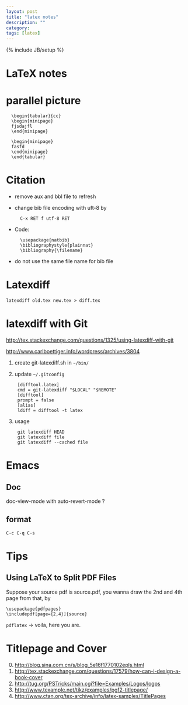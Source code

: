 ```yaml
---
layout: post
title: "latex notes"
description: ""
category: 
tags: [latex]
---
```

{% include JB/setup %}

LaTeX notes
==========

# parallel picture #
  
	  \begin{tabular}{cc}
 	  \begin{minipage}
 	  fjsdajfl
 	  \end{minipage}
 	  
 	  \begin{minipage}
 	  fasfd
 	  \end{minipage}
	  \end{tabular}

# Citation #

* remove aux and bbl file to refresh 
* change bib file encoding with uft-8 by

    	C-x RET f utf-8 RET

* Code:

	    \usepackage{natbib}
	    \bibliographystyle{plainnat}
		\bibliography{\filename}
	
* do not use the same file name for bib file

# Latexdiff #

	latexdiff old.tex new.tex > diff.tex

# latexdiff with Git #

<http://tex.stackexchange.com/questions/1325/using-latexdiff-with-git>

<http://www.carlboettiger.info/wordpress/archives/3804>

1. create git-latexdiff.sh in `~/bin/` 
2. update `~/.gitconfig`
	  
	    [difftool.latex]
        cmd = git-latexdiff "$LOCAL" "$REMOTE"
		[difftool]
        prompt = false
		[alias]
        ldiff = difftool -t latex   

3. usage

	    git latexdiff HEAD
		git latexdiff file
		git latexdiff --cached file

# Emacs #

## Doc ##

doc-view-mode with auto-revert-mode ?

## format ##

    C-c C-q C-s

# Tips # 

## Using LaTeX to Split PDF Files ## 

Suppose your source pdf is source.pdf, you wanna draw the 2nd and 4th page from that, by 

    \usepackage{pdfpages}
	\includepdf[page={2,4}]{source}                        

`pdflatex` -> voila, here you are.



# Titlepage and Cover #

0. <http://blog.sina.com.cn/s/blog_5e16f1770102epls.html>
1. <http://tex.stackexchange.com/questions/17579/how-can-i-design-a-book-cover>
2. <http://tug.org/PSTricks/main.cgi?file=Examples/Logos/logos>
3. <http://www.texample.net/tikz/examples/pgf2-titlepage/>
4. <http://www.ctan.org/tex-archive/info/latex-samples/TitlePages>
